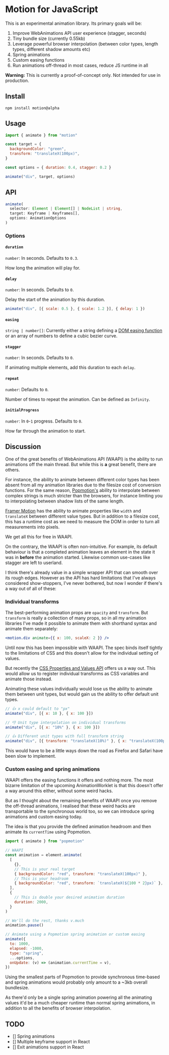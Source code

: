 # Motion for JavaScript

This is an experimental animation library. Its primary goals will be:

1. Improve WebAnimations API user experience (stagger, seconds)
2. Tiny bundle size (currently 0.55kb)
3. Leverage powerful browser interpolation (between color types, length types, different shadow amounts etc)
4. Spring animations
5. Custom easing functions
6. Run animations off-thread in most cases, reduce JS runtime in all

**Warning:** This is currently a proof-of-concept only. Not intended for use in production.

## Install

```
npm install motion@alpha
```

## Usage

```javascript
import { animate } from "motion"

const target = {
  backgroundColor: "green",
  transform: "translateX(100px)",
}

const options = { duration: 0.4, stagger: 0.2 }

animate("div", target, options)
```

## API

```typescript
animate(
  selector: Element | Element[] | NodeList | string,
  target: Keyframe | Keyframes[],
  options: AnimationOptions
)
```

### Options

#### `duration`

`number`: In seconds. Defaults to `0.3`.

How long the animation will play for.

#### `delay`

`number`: In seconds. Defaults to `0`.

Delay the start of the animation by this duration.

```javascript
animate("div", [{ scale: 0.5 }, { scale: 1.2 }], { delay: 1 })
```

#### `easing`

`string | number[]`: Currently either a string defining a [DOM easing function](https://www.w3.org/TR/css-easing-1/#easing-functions) or an array of numbers to define a cubic bezier curve.

#### `stagger`

`number`: In seconds. Defaults to `0`.

If animating multiple elements, add this duration to each `delay`.

#### `repeat`

`number`: Defaults to `0`.

Number of times to repeat the animation. Can be defined as `Infinity`.

#### `initialProgress`

`number`: In `0`-`1` progress. Defaults to `0`.

How far through the animation to start.

## Discussion

One of the great benefits of WebAnimations API (WAAPI) is the ability to run animations off the main thread. But while this is **a** great benefit, there are others.

For instance, the ability to animate between different color types has been absent from all my animation libraries due to the filesize cost of conversion functions. For the same reason, [Popmotion's](https://popmotion.io) ability to interpolate between complex strings is much stricter than the browsers, for instance limiting you to interpolating between shadow lists of the same length.

[Framer Motion](https://framer.com/motion) has the ability to animate properties like `width` and `translateX` between different value types. But in addition to a filesize cost, this has a runtime cost as we need to measure the DOM in order to turn all measurements into pixels.

We get all this for free in WAAPI.

On the contrary, the WAAPI is often non-intuitive. For example, its default behaviour is that a completed animation leaves an element in the state it was in **before** the animation started. Likewise common use-cases like stagger are left to userland.

I think there's already value in a simple wrapper API that can smooth over its rough edges. However as the API has hard limitations that I've always considered show-stoppers, I've never bothered, but now I wonder if there's a way out of all of these:

### Individual transforms

The best-performing animation props are `opacity` and `transform`. But `transform` is really a collection of many props, so in all my animation libraries I've made it possible to animate them with shorthand syntax and animate them separately:

```jsx
<motion.div animate={{ x: 100, scaleX: 2 }} />
```

Until now this has been impossible with WAAPI. The spec binds itself tightly to the limitations of CSS and this doesn't allow for the individual setting of values.

But recently the [CSS Properties and Values API](https://developer.mozilla.org/en-US/docs/Web/API/CSS_Properties_and_Values_API/guide) offers us a way out. This would allow us to register individual transforms as CSS variables and animate those instead.

Animating these values individually would lose us the ability to animate them between unit types, but would gain us the ability to offer default unit types.

```javascript
// 👍 x could default to "px"
animate("div", [{ x: 10 }, { x: 100 }])

// 👎 Unit type interpolation on individual transforms
animate("div", [{ x: "10%" }, { x: 100 }])

// 👍 Different unit types with full transform string
animate("div", [{ transform: "translateX(10%)" }, { x: "translateX(100px)" }])
```

This would have to be a little ways down the road as Firefox and Safari have been slow to implement.

### Custom easing and spring animations

WAAPI offers the easing functions it offers and nothing more. The most bizarre limitation of the upcoming AnimationWorklet is that this doesn't offer a way around this either, without some weird hacks.

But as I thought about the remaining benefits of WAAPI once you remove the off-thread animations, I realised that these weird hacks are transportable to the synchronous world too, so we can introduce spring animations and custom easing today.

The idea is that you provide the defined animation headroom and then animate its `currentTime` using Popmotion.

```javascript
import { animate } from "popmotion"

// WAAPI
const animation = element.animate(
  [
    {},
    // This is your real target
    { backgroundColor: "red", transform: "translateX(100px)" },
    // This is your headroom
    { backgroundColor: "red", transform: `translateX(${100 * 2}px)` },
  ],
  {
    // This is double your desired animation duration
    duration: 2000,
  }
)

// We'll do the rest, thanks v.much
animation.pause()

// Animate using a Popmotion spring animation or custom easing
animate({
  to: 1000,
  elapsed: -1000,
  type: "spring",
  ...options,
  onUpdate: (v) => (animation.currentTime = v),
})
```

Using the smallest parts of Popmotion to provide synchronous time-based and spring animations would probably only amount to a ~3kb overall bundlesize.

As there'd only be a single spring animation powering all the animating values it'd be a much cheaper runtime than normal spring animations, in addition to all the benefits of browser interpolation.

## TODO

- [] Spring animations
- [] Multiple keyframe support in React
- [] Exit animations support in React
